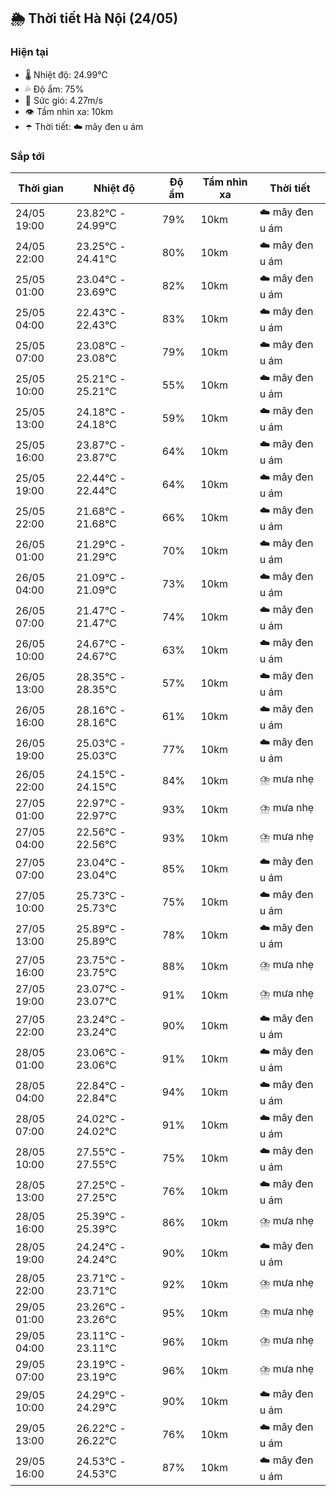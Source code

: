 ## 🌦️ Thời tiết Hà Nội (24/05)

### Hiện tại

- 🌡️ Nhiệt độ: 24.99℃
- 💦 Độ ẩm: 75%
- 💨 Sức gió: 4.27m/s
- 👁️ Tầm nhìn xa: 10km
- ☂️ Thời tiết: ☁️ mây đen u ám

### Sắp tới

| Thời gian | Nhiệt độ | Độ ẩm | Tầm nhìn xa | Thời tiết |
| --- | --- | --- | --- | --- |
| 24/05 19:00 | 23.82℃ - 24.99℃ | 79% | 10km | ☁️ mây đen u ám |
| 24/05 22:00 | 23.25℃ - 24.41℃ | 80% | 10km | ☁️ mây đen u ám |
| 25/05 01:00 | 23.04℃ - 23.69℃ | 82% | 10km | ☁️ mây đen u ám |
| 25/05 04:00 | 22.43℃ - 22.43℃ | 83% | 10km | ☁️ mây đen u ám |
| 25/05 07:00 | 23.08℃ - 23.08℃ | 79% | 10km | ☁️ mây đen u ám |
| 25/05 10:00 | 25.21℃ - 25.21℃ | 55% | 10km | ☁️ mây đen u ám |
| 25/05 13:00 | 24.18℃ - 24.18℃ | 59% | 10km | ☁️ mây đen u ám |
| 25/05 16:00 | 23.87℃ - 23.87℃ | 64% | 10km | ☁️ mây đen u ám |
| 25/05 19:00 | 22.44℃ - 22.44℃ | 64% | 10km | ☁️ mây đen u ám |
| 25/05 22:00 | 21.68℃ - 21.68℃ | 66% | 10km | ☁️ mây đen u ám |
| 26/05 01:00 | 21.29℃ - 21.29℃ | 70% | 10km | ☁️ mây đen u ám |
| 26/05 04:00 | 21.09℃ - 21.09℃ | 73% | 10km | ☁️ mây đen u ám |
| 26/05 07:00 | 21.47℃ - 21.47℃ | 74% | 10km | ☁️ mây đen u ám |
| 26/05 10:00 | 24.67℃ - 24.67℃ | 63% | 10km | ☁️ mây đen u ám |
| 26/05 13:00 | 28.35℃ - 28.35℃ | 57% | 10km | ☁️ mây đen u ám |
| 26/05 16:00 | 28.16℃ - 28.16℃ | 61% | 10km | ☁️ mây đen u ám |
| 26/05 19:00 | 25.03℃ - 25.03℃ | 77% | 10km | ☁️ mây đen u ám |
| 26/05 22:00 | 24.15℃ - 24.15℃ | 84% | 10km | ⛈️ mưa nhẹ |
| 27/05 01:00 | 22.97℃ - 22.97℃ | 93% | 10km | ⛈️ mưa nhẹ |
| 27/05 04:00 | 22.56℃ - 22.56℃ | 93% | 10km | ⛈️ mưa nhẹ |
| 27/05 07:00 | 23.04℃ - 23.04℃ | 85% | 10km | ☁️ mây đen u ám |
| 27/05 10:00 | 25.73℃ - 25.73℃ | 75% | 10km | ☁️ mây đen u ám |
| 27/05 13:00 | 25.89℃ - 25.89℃ | 78% | 10km | ☁️ mây đen u ám |
| 27/05 16:00 | 23.75℃ - 23.75℃ | 88% | 10km | ⛈️ mưa nhẹ |
| 27/05 19:00 | 23.07℃ - 23.07℃ | 91% | 10km | ⛈️ mưa nhẹ |
| 27/05 22:00 | 23.24℃ - 23.24℃ | 90% | 10km | ☁️ mây đen u ám |
| 28/05 01:00 | 23.06℃ - 23.06℃ | 91% | 10km | ☁️ mây đen u ám |
| 28/05 04:00 | 22.84℃ - 22.84℃ | 94% | 10km | ☁️ mây đen u ám |
| 28/05 07:00 | 24.02℃ - 24.02℃ | 91% | 10km | ☁️ mây đen u ám |
| 28/05 10:00 | 27.55℃ - 27.55℃ | 75% | 10km | ☁️ mây đen u ám |
| 28/05 13:00 | 27.25℃ - 27.25℃ | 76% | 10km | ☁️ mây đen u ám |
| 28/05 16:00 | 25.39℃ - 25.39℃ | 86% | 10km | ⛈️ mưa nhẹ |
| 28/05 19:00 | 24.24℃ - 24.24℃ | 90% | 10km | ☁️ mây đen u ám |
| 28/05 22:00 | 23.71℃ - 23.71℃ | 92% | 10km | ⛈️ mưa nhẹ |
| 29/05 01:00 | 23.26℃ - 23.26℃ | 95% | 10km | ⛈️ mưa nhẹ |
| 29/05 04:00 | 23.11℃ - 23.11℃ | 96% | 10km | ⛈️ mưa nhẹ |
| 29/05 07:00 | 23.19℃ - 23.19℃ | 96% | 10km | ⛈️ mưa nhẹ |
| 29/05 10:00 | 24.29℃ - 24.29℃ | 90% | 10km | ☁️ mây đen u ám |
| 29/05 13:00 | 26.22℃ - 26.22℃ | 76% | 10km | ☁️ mây đen u ám |
| 29/05 16:00 | 24.53℃ - 24.53℃ | 87% | 10km | ☁️ mây đen u ám |
